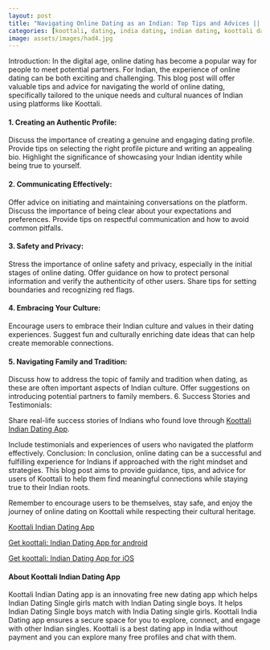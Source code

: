 ```yaml
---
layout: post
title: "Navigating Online Dating as an Indian: Top Tips and Advices || Koottali Indian Dating App"
categories: [koottali, dating, india dating, indian dating, koottali dating app]
image: assets/images/had4.jpg
---
```


Introduction:
In the digital age, online dating has become a popular way for people to meet potential partners. For Indian, the experience of online dating can be both exciting and challenging. This blog post will offer valuable tips and advice for navigating the world of online dating, specifically tailored to the unique needs and cultural nuances of Indian using platforms like Koottali.

#### 1. Creating an Authentic Profile:

Discuss the importance of creating a genuine and engaging dating profile.
Provide tips on selecting the right profile picture and writing an appealing bio.
Highlight the significance of showcasing your Indian identity while being true to yourself.

#### 2. Communicating Effectively:

Offer advice on initiating and maintaining conversations on the platform.
Discuss the importance of being clear about your expectations and preferences.
Provide tips on respectful communication and how to avoid common pitfalls.

#### 3. Safety and Privacy:

Stress the importance of online safety and privacy, especially in the initial stages of online dating.
Offer guidance on how to protect personal information and verify the authenticity of other users.
Share tips for setting boundaries and recognizing red flags.

#### 4. Embracing Your Culture:

Encourage users to embrace their Indian culture and values in their dating experiences.
Suggest fun and culturally enriching date ideas that can help create memorable connections.

#### 5. Navigating Family and Tradition:

Discuss how to address the topic of family and tradition when dating, as these are often important aspects of Indian culture.
Offer suggestions on introducing potential partners to family members. 6. Success Stories and Testimonials:

Share real-life success stories of Indians who found love through [Koottali Indian Dating App](https://koottali.com/download).

Include testimonials and experiences of users who navigated the platform effectively.
Conclusion:
In conclusion, online dating can be a successful and fulfilling experience for Indians if approached with the right mindset and strategies. This blog post aims to provide guidance, tips, and advice for users of Koottali to help them find meaningful connections while staying true to their Indian roots.

Remember to encourage users to be themselves, stay safe, and enjoy the journey of online dating on Koottali while respecting their cultural heritage.

[Koottali Indian Dating App](https://koottali.com/download)

[Get koottali: Indian Dating App for android](https://play.google.com/store/apps/details?id=com.koottali.app&hl=en_IN&gl=US)

[Get koottali: Indian Dating App for iOS](https://apps.apple.com/us/app/koottali-connect-with-mallus/id6448742453)

#### About Koottali Indian Dating App

Koottali Indian Dating app is an innovating free new dating app which helps Indian Dating Single girls match with Indian Dating single boys. It helps Indian Dating Single boys match with India Dating single girls. Koottali India Dating app ensures a secure space for you to explore, connect, and engage with other Indian singles. Koottali is a best dating app in India without payment and you can explore many free profiles and chat with them.
